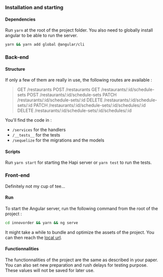 ### Installation and starting

#### Dependencies

Run `yarn` at the root of the project folder. You also need to globally install angular to be able to run the server.

```bash
yarn && yarn add global @angular/cli
```

### Back-end

#### Structure

If only a few of them are really in use, the following routes are available :

> GET /restaurants
> POST /restaurants
> GET /restaurants/:id/schedule-sets
> POST /restaurants/:id/schedule-sets
> PATCH /restaurants/:id/schedule-sets/:id
> DELETE /restaurants/:id/schedule-sets/:id
> PATCH /restaurants/:id/schedule-sets/:id/schedules/:id
> DELETE /restaurants/:id/schedule-sets/:id/schedules/:id

You'll find the code in :
- `/services` for the handlers
- `/__tests__` for the tests
- `/sequelize` for the migrations and the models

#### Scripts

Run `yarn start` for starting the Hapi server or `yarn test` to run the tests.

### Front-end

Definitely not my cup of tee...

#### Run

To start the Angular server, run the following command from the root of the project :

```bash
cd innovorder && yarn && ng serve
```

It might take a while to bundle and optimize the assets of the project. You can then reach the [local url](http://localhost:4200/).

#### Functionnalities

The functionnalities of the project are the same as described in your paper. You can also set new preparation and rush delays for testing purpose. These values will not be saved for later use.